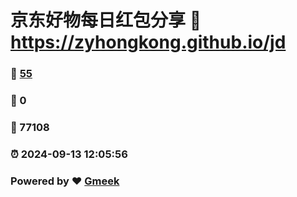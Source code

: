 # 京东好物每日红包分享 :link: https://zyhongkong.github.io/jd 
### :page_facing_up: [55](https://zyhongkong.github.io/jd/tag.html) 
### :speech_balloon: 0 
### :hibiscus: 77108 
### :alarm_clock: 2024-09-13 12:05:56 
### Powered by :heart: [Gmeek](https://github.com/Meekdai/Gmeek)
